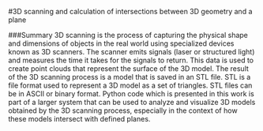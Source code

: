 #3D scanning and calculation of intersections between 3D geometry and a plane

###Summary
3D scanning is the process of capturing the physical shape and dimensions of objects in the real world using specialized devices known as 3D scanners. The scanner emits signals (laser or structured light) and measures the time it takes for the signals to return. This data is used to create point clouds that represent the surface of the 3D model. The result of the 3D scanning process is a model that is saved in an STL file. STL is a file format used to represent a 3D model as a set of triangles. STL files can be in ASCII or binary format. Python code which is presented in this work is part of a larger system that can be used to analyze and visualize 3D models obtained by the 3D scanning process, especially in the context of how these models intersect with defined planes.
